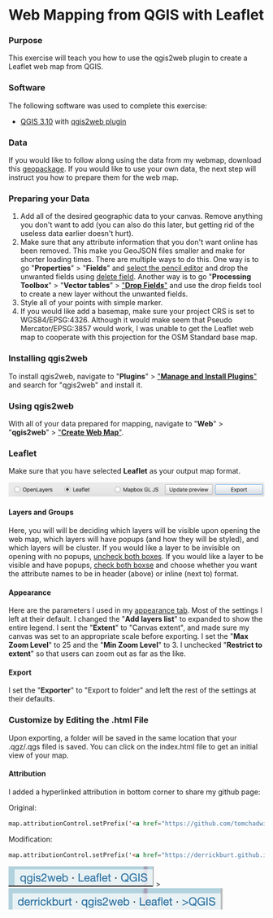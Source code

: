 # Web Mapping from QGIS with Leaflet

### Purpose 

This exercise will teach you how to use the qgis2web plugin to create a Leaflet web map from QGIS.

### Software

The following software was used to complete this exercise:

* [QGIS 3.10](https://qgis.org/en/site/forusers/download.html) with [qgis2web plugin](https://github.com/tomchadwin/qgis2web/blob/master/README.md)

### Data

If you would like to follow along using the data from my webmap, download this [geopackage](dsGPKG.gpkg). If you would like to use your own data, the next step will instruct you how to prepare them for the web map.

### Preparing your Data

1) Add all of the desired geographic data to your canvas. Remove anything you don't want to add (you can also do this later, but getting rid of the useless data earlier doesn't hurt).
2) Make sure that any attribute information that you don't want online has been removed. This make you GeoJSON files smaller and make for shorter loading times. There are multiple ways to do this. One way is to go "**Properties**" > "**Fields**" and [select the pencil editor](photos/propertiesFields/png) and drop the unwanted fields using [delete field](photos/deleteField.png). Another way is to go "**Processing Toolbox**" > "**Vector tables**" > ["**Drop Fields**"](photos/dropFields.png) and use the drop fields tool to create a new layer without the unwanted fields.
3) Style all of your points with simple marker.
4) If you would like add a basemap, make sure your project CRS is set to WGS84/EPSG:4326. Although it would make seem that Pseudo Mercator/EPSG:3857 would work, I was unable to get the Leaflet web map to cooperate with this projection for the OSM Standard base map.

### Installing qgis2web

To install qgis2web, navigate to "**Plugins**" > ["**Manage and Install Plugins**"](photos/plugins.png) and search for "qgis2web" and install it.

### Using qgis2web

With all of your data prepared for mapping, navigate to "**Web**" > "**qgis2web**" > ["**Create Web Map**"](photos/plugins.png).

### Leaflet

Make sure that you have selected **Leaflet** as your output map format.

![Leaflet](photos/Leaflet.png)

#### Layers and Groups

Here, you will will be deciding which layers will be visible upon opening the web map, which layers will have popups (and how they will be styled), and which layers will be cluster. If you would like a layer to be invisible on opening with no popups, [uncheck both boxes](photos/noVisnoPop.png). If you would like a layer to be visible and have popups, [check both boxse](photos/VisPop.png) and choose whether you want the attribute names to be in header (above) or inline (next to) format.

#### Appearance 

Here are the parameters I used in my [appearance tab](photos/Appearance.png). Most of the settings I left at their default. I changed the "**Add layers list**" to expanded to show the entire legend. I sent the "**Extent**" to "Canvas extent", and made sure my canvas was set to an appropriate scale before exporting. I set the "**Max Zoom Level**" to 25 and the "**Min Zoom Level**" to 3. I unchecked "**Restrict to extent**" so that users can zoom out as far as the like.

#### Export 

I set the "**Exporter**" to "Export to folder" and left the rest of the settings at their defaults.

### Customize by Editing the .html File

Upon exporting, a folder will be saved in the same location that your .qgz/.qgs filed is saved. You can click on the index.html file to get an initial view of your map. 

#### Attribution

I added a hyperlinked attribution in bottom corner to share my github page:

Original:
```html
map.attributionControl.setPrefix('<a href="https://github.com/tomchadwin/qgis2web" target="_blank">qgis2web</a> &middot; <a href="https://leafletjs.com" title="A JS library for interactive maps">Leaflet</a> &middot; <a href="https://qgis.org">QGIS</a>');
```

Modification:
```html
map.attributionControl.setPrefix('<a href="https://derrickburt.github.io" >derrickburt</a> &middot; <a href="https://github.com/tomchadwin/qgis2web" target="_blank">qgis2web</a> &middot; <a href="https://leafletjs.com" title="A JS library for interactive maps">Leaflet</a> &middot; <a href="https://qgis.org" target="_blank">>QGIS</a>')
```
![attribution1](photos/attribution1.png) > ![attribution2](photos/attribution2.png) 

